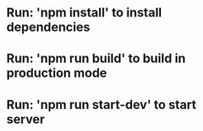 # Run: 'npm install' to install dependencies

# Run: 'npm run build' to build in production mode

# Run: 'npm run start-dev' to start server